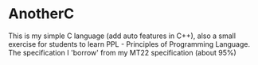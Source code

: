 # AnotherC
This is my simple C language (add auto features in C++), also a small exercise for students to learn PPL - Principles of Programming Language.
The specification I 'borrow' from my MT22 specification (about 95%)
